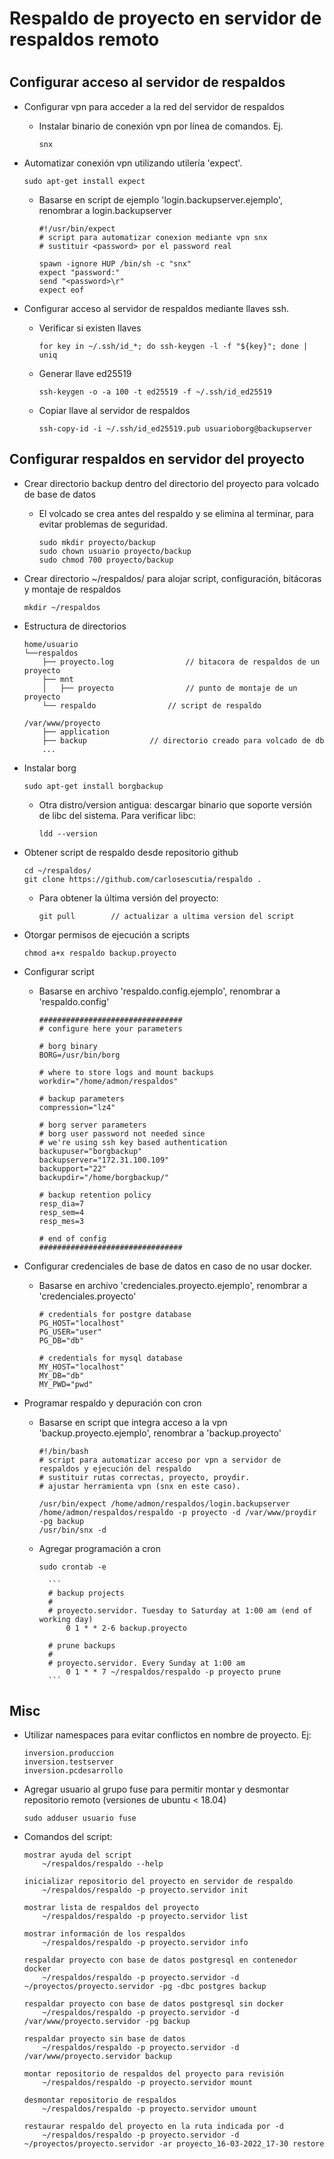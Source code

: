 # Respaldo de proyecto en servidor de respaldos remoto
#


## Configurar acceso al servidor de respaldos
* Configurar vpn para acceder a la red del servidor de respaldos
    * Instalar binario de conexión vpn por línea de comandos. Ej.
        ```
        snx
        ```

* Automatizar conexión vpn utilizando utilería 'expect'. 
    ```
    sudo apt-get install expect
    ```

    * Basarse en script de ejemplo 'login.backupserver.ejemplo', renombrar a login.backupserver
        ```
        #!/usr/bin/expect
        # script para automatizar conexion mediante vpn snx
        # sustituir <password> por el password real

        spawn -ignore HUP /bin/sh -c "snx"
        expect "password:"
        send "<password>\r"
        expect eof
        ```


* Configurar acceso al servidor de respaldos mediante llaves ssh.
    * Verificar si existen llaves
        ```
        for key in ~/.ssh/id_*; do ssh-keygen -l -f "${key}"; done | uniq
        ```

    * Generar llave ed25519
        ```
        ssh-keygen -o -a 100 -t ed25519 -f ~/.ssh/id_ed25519
        ```

    * Copiar llave al servidor de respaldos
        ```
        ssh-copy-id -i ~/.ssh/id_ed25519.pub usuarioborg@backupserver
        ```


## Configurar respaldos en servidor del proyecto
* Crear directorio backup dentro del directorio del proyecto para volcado de base de datos
    * El volcado se crea antes del respaldo y se elimina al terminar, para evitar problemas de seguridad.
        ```
        sudo mkdir proyecto/backup
        sudo chown usuario proyecto/backup
        sudo chmod 700 proyecto/backup
        ```
* Crear directorio ~/respaldos/ para alojar script, configuración, bitácoras y montaje de respaldos
    ```
    mkdir ~/respaldos
    ```

* Estructura de directorios
    ```
    home/usuario
    └──respaldos
        ├── proyecto.log				// bitacora de respaldos de un proyecto
        ├── mnt
        │   ├── proyecto				// punto de montaje de un proyecto
        └── respaldo				// script de respaldo

    /var/www/proyecto
        ├── application
        ├── backup				// directorio creado para volcado de db
        ...
    ```

* Instalar borg 
    ```
    sudo apt-get install borgbackup
    ```
    * Otra distro/version antigua: descargar binario que soporte versión de libc del sistema. Para verificar libc: 
        ```
        ldd --version
        ```

* Obtener script de respaldo desde repositorio github
    ```
    cd ~/respaldos/
    git clone https://github.com/carlosescutia/respaldo .
    ```

    * Para obtener la última versión del proyecto: 
        ```
        git pull        // actualizar a ultima version del script
        ```

* Otorgar permisos de ejecución a scripts
    ```
    chmod a+x respaldo backup.proyecto
    ```

* Configurar script
    * Basarse en archivo 'respaldo.config.ejemplo', renombrar a 'respaldo.config'

        ```
        ################################
        # configure here your parameters

        # borg binary
        BORG=/usr/bin/borg

        # where to store logs and mount backups
        workdir="/home/admon/respaldos"

        # backup parameters
        compression="lz4"

        # borg server parameters
        # borg user password not needed since 
        # we're using ssh key based authentication
        backupuser="borgbackup"
        backupserver="172.31.100.109"
        backupport="22"
        backupdir="/home/borgbackup/"

        # backup retention policy
        resp_dia=7
        resp_sem=4
        resp_mes=3

        # end of config
        ################################
        ```

* Configurar credenciales de base de datos en caso de no usar docker. 
    * Basarse en archivo 'credenciales.proyecto.ejemplo', renombrar a 'credenciales.proyecto'

        ```
        # credentials for postgre database
        PG_HOST="localhost"
        PG_USER="user"
        PG_DB="db"

        # credentials for mysql database
        MY_HOST="localhost"
        MY_DB="db"
        MY_PWD="pwd"
        ```


* Programar respaldo y depuración con cron
    * Basarse en script que integra acceso a la vpn 'backup.proyecto.ejemplo', renombrar a 'backup.proyecto'
        ```
        #!/bin/bash
        # script para automatizar acceso por vpn a servidor de respaldos y ejecución del respaldo
        # sustituir rutas correctas, proyecto, proydir.
        # ajustar herramienta vpn (snx en este caso).

        /usr/bin/expect /home/admon/respaldos/login.backupserver
        /home/admon/respaldos/respaldo -p proyecto -d /var/www/proydir -pg backup
        /usr/bin/snx -d
        ```

    * Agregar programación a cron
        ```
        sudo crontab -e
        ```
            ```
            # backup projects
            #
            # proyecto.servidor. Tuesday to Saturday at 1:00 am (end of working day)
                0 1 * * 2-6 backup.proyecto

            # prune backups
            #
            # proyecto.servidor. Every Sunday at 1:00 am
                0 1 * * 7 ~/respaldos/respaldo -p proyecto prune
            ```

## Misc

* Utilizar namespaces para evitar conflictos en nombre de proyecto. Ej:
    ```
    inversion.produccion
    inversion.testserver
    inversion.pcdesarrollo
    ```

* Agregar usuario al grupo fuse para permitir montar y desmontar repositorio remoto (versiones de ubuntu < 18.04)
    ```
    sudo adduser usuario fuse
    ```

* Comandos del script:
    ```
    mostrar ayuda del script
        ~/respaldos/respaldo --help

    inicializar repositorio del proyecto en servidor de respaldo
        ~/respaldos/respaldo -p proyecto.servidor init

    mostrar lista de respaldos del proyecto
        ~/respaldos/respaldo -p proyecto.servidor list

    mostrar información de los respaldos
        ~/respaldos/respaldo -p proyecto.servidor info

    respaldar proyecto con base de datos postgresql en contenedor docker
        ~/respaldos/respaldo -p proyecto.servidor -d ~/proyectos/proyecto.servidor -pg -dbc postgres backup

    respaldar proyecto con base de datos postgresql sin docker
        ~/respaldos/respaldo -p proyecto.servidor -d /var/www/proyecto.servidor -pg backup

    respaldar proyecto sin base de datos 
        ~/respaldos/respaldo -p proyecto.servidor -d /var/www/proyecto.servidor backup

    montar repositorio de respaldos del proyecto para revisión
        ~/respaldos/respaldo -p proyecto.servidor mount

    desmontar repositorio de respaldos
        ~/respaldos/respaldo -p proyecto.servidor umount

    restaurar respaldo del proyecto en la ruta indicada por -d
        ~/respaldos/respaldo -p proyecto.servidor -d ~/proyectos/proyecto.servidor -ar proyecto_16-03-2022_17-30 restore
    ```
